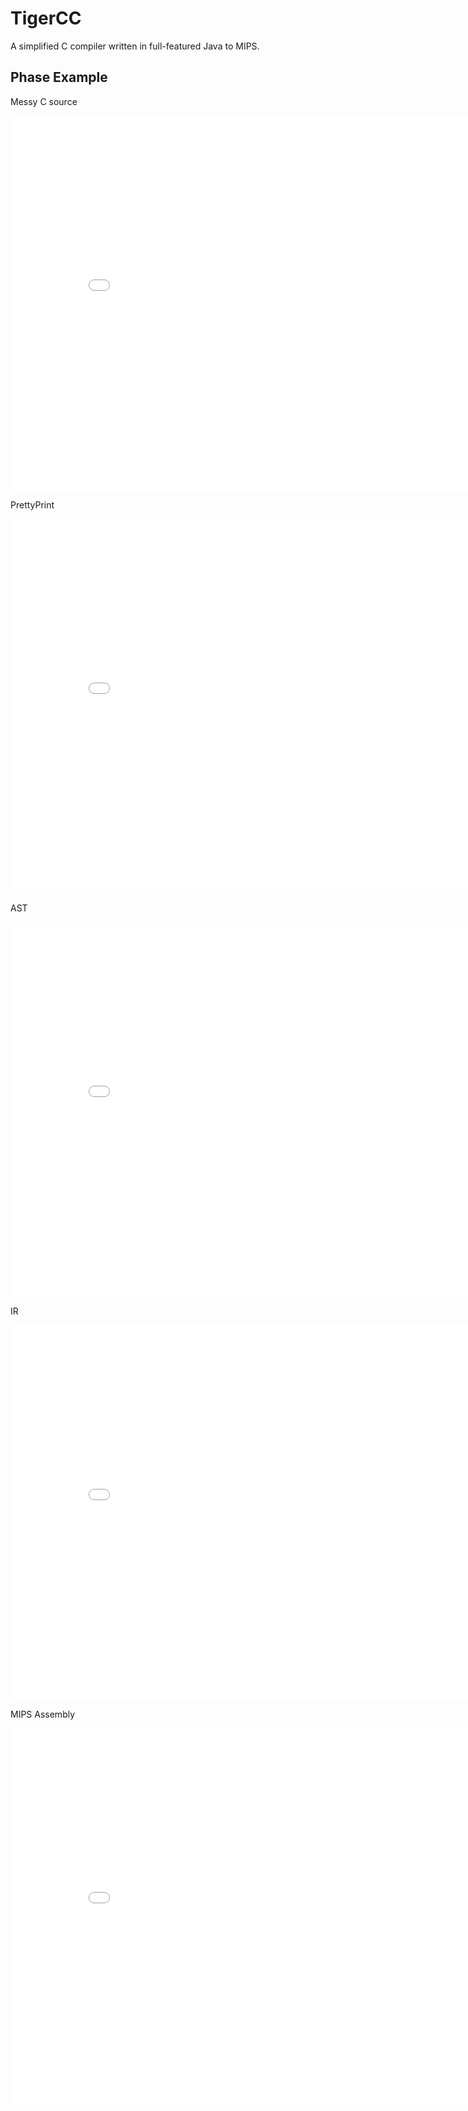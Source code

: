 # TigerCC

A simplified C compiler written in full-featured Java to MIPS.

## Phase Example

Messy C source
<center><embed src="./doc/phase_example/messy.pdf", width="850", height="600"></center>

PrettyPrint
<center><embed src="./doc/phase_example/pretty.pdf", width="850", height="600"></center>

AST
<center><embed src="./doc/phase_example/ast.pdf", width="850", height="600"></center>

IR
<center><embed src="./doc/phase_example/IR.pdf", width="850", height="600"></center>

MIPS Assembly
<center><embed src="./doc/phase_example/mips.pdf", width="850", height="600"></center>